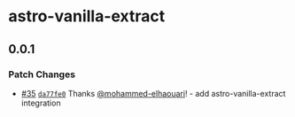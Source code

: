 # astro-vanilla-extract

## 0.0.1

### Patch Changes

- [#35](https://github.com/codiume/orbit/pull/35) [`da77fe0`](https://github.com/codiume/orbit/commit/da77fe05b31af823f84c9f9f0456b315443caf18) Thanks [@mohammed-elhaouari](https://github.com/mohammed-elhaouari)! - add astro-vanilla-extract integration
